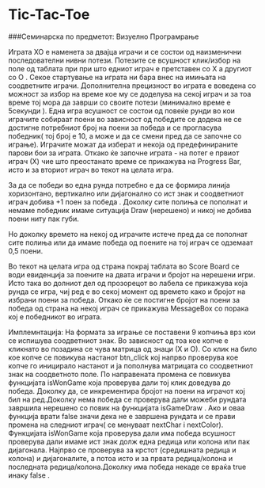 # Tic-Tac-Toe

###Семинарска по предметот: Визуелно Програмрање

Играта ХО е наменета за двајца играчи  и  се состои од наизменични последователни нивни потези.  Потезите се всушност клик/избор на поле од таблата при при што едниот играч  е претставен со Х а другиот со О .
 Секое стартување на играта ни бара внес на имињата на соодветните играчи. Дополнителна прецизност во играта е воведена со можност за избор на време кое му се доделува на секој играч и за тоа време тој мора да заврши со своите потези (минимално време е 5секунди ). Една игра всушност се состои од повеќе рунди  во кои играчите собираат поени во зависност од победите се додека не се достигне потребниот број на поени за победа и се прогласува победник( тој број е 10, а може и да се смени пред да се започне со играње). Играчите можат да изберат и некоја од предефинираните парови бои за играта. Откако ќе започне играта - на потег е првиот играч (Х) чие што преостанато време се прикажува на Progress Bar, исто и за вториот играч во текот на целата игра.  
   
     
     
За да се победи во една рунда потребно е да се формира линија хоризонтано, вертикално или дијагонално со ист знак  и соодветниот играч добива +1 поен за победа .
Доколку сите полиња се пополнат и немаме победник имаме ситуација Draw (нерешено) и никој не добива поени ниту пак губи.  
  
  Но доколку времето на некој од играчите истече пред да се пополнат сите полиња или да имаме победа од поените на тој играч се одземаат  0,5 поени. 
 

Во текот на целата игра од страна покрај таблата во Score Board се води евиденција за поените на двата играчи и бројот на нерешени игри. Исто така во долниот дел од прозорецот  во лабела се прикажува која рунда се игра, чиј ред е во секој момент од времето како и бројот на избрани поени за победа. Откако ќе се постигне бројот на поени за победа од страна на некој играч се прикажува MessageBox со порака кој е победникот во играта.

Имплемнтација:
На формата за играње се поставени 9 копчиња врз кои се испишува соодветниот знак. Во зависност од тоа кое копче е кликнато во позадина се чува матрица од знаци (Х и О). Со клик на било кое копче се повикува настанот btn_click кој напрво проверува кое копче го иницирало  настанот и ја пополнува матрицата со соодветниот знак на соодветното поле. По направената промена се повикува функцијата isWonGame  која проверува дали тој клик доведува до победа. Доколку да, се инкрементира бројот на поени на играчот кој бил на ред.Доколку нема победа се проверува дали можеби рундата завршила нерешено со повик на функцијата isGameDraw . Ако и оваа функција врати false значи дека не е завршена рундата и се прави промена на следниот играч( се менуваат nextChar i nextColor).
Функцијата isWonGame која проверува дали има победа всушност проверува дали имаме ист знак долж една редица или колона или пак дијагонала. Најпрво се проверува за крстот (средишната редица и колона) и дијагоналите, а потоа исто и за првата редица/колона и последната редица/колона.Доколку има победа некаде се враќа true  инаку false .

 
